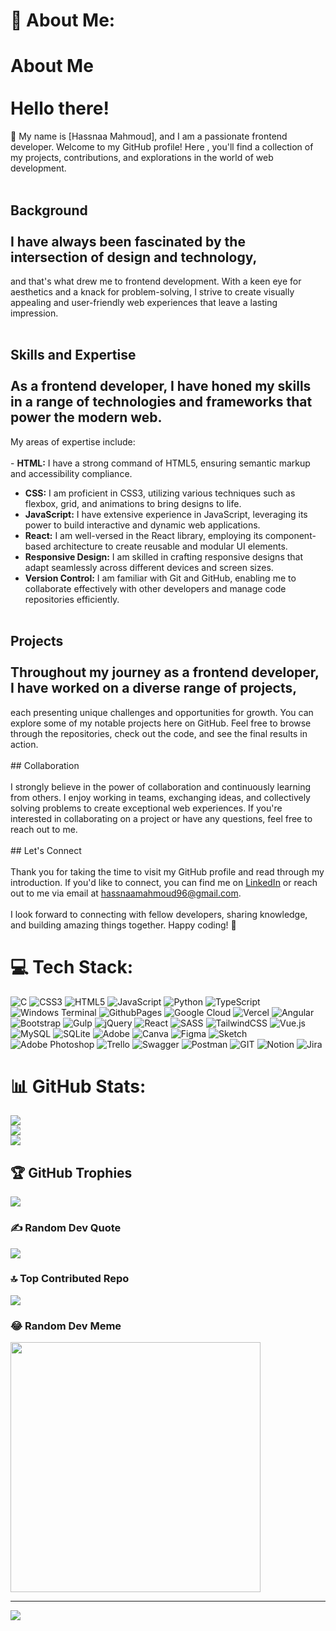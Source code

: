 
# 💫 About Me:
# About Me<br><br>Hello there!
👋 My name is [Hassnaa Mahmoud], 
and I am a passionate frontend developer. 
Welcome to my GitHub profile! Here
, you'll find a collection of my projects, 
contributions, and explorations in the world of web development.<br><br>
## Background<br><br>I have always been fascinated by the intersection of design and technology,
and that's what drew me to frontend development. With a keen eye for aesthetics and a knack for problem-solving, 
I strive to create visually appealing and user-friendly web experiences that leave a lasting impression.<br><br>
## Skills and Expertise<br><br>As a frontend developer, I have honed my skills in a range of technologies and frameworks that power the modern web.
My areas of expertise include:<br><br>- **HTML:** I have a strong command of HTML5, ensuring semantic markup and accessibility compliance.<br>
- **CSS:** I am proficient in CSS3, utilizing various techniques such as flexbox, grid, and animations to bring designs to life.<br>
- **JavaScript:** I have extensive experience in JavaScript, leveraging its power to build interactive and dynamic web applications.<br>
- **React:** I am well-versed in the React library, employing its component-based architecture to create reusable and modular UI elements.<br>
- **Responsive Design:** I am skilled in crafting responsive designs that adapt seamlessly across different devices and screen sizes.<br>
- **Version Control:** I am familiar with Git and GitHub, enabling me to collaborate effectively with other developers and manage code repositories efficiently.<br><br>
## Projects<br><br>Throughout my journey as a frontend developer, I have worked on a diverse range of projects,
each presenting unique challenges and opportunities for growth. You can explore some of my notable projects here on GitHub. 
Feel free to browse through the repositories, check out the code, and see the final results in action.<br><br>## Collaboration<br><br>
I strongly believe in the power of collaboration and continuously learning from others. I enjoy working in teams, exchanging ideas,
and collectively solving problems to create exceptional web experiences. If you're interested in collaborating on a project or have any questions, 
feel free to reach out to me.<br><br>## Let's Connect<br><br>Thank you for taking the time to visit my GitHub profile and read through my introduction.
If you'd like to connect, you can find me on [LinkedIn](https://www.linkedin.com/in/hassnaa-mahmoud-b88a7a225/) or reach out to me via
email at [hassnaamahmoud96@gmail.com](hassnaamahmoud96@gmail.com).<br><br>I look forward to connecting with fellow developers, sharing knowledge,
and building amazing things together. Happy coding! 🚀

# 💻 Tech Stack:
![C](https://img.shields.io/badge/c-%2300599C.svg?style=for-the-badge&logo=c&logoColor=white) ![CSS3](https://img.shields.io/badge/css3-%231572B6.svg?style=for-the-badge&logo=css3&logoColor=white) ![HTML5](https://img.shields.io/badge/html5-%23E34F26.svg?style=for-the-badge&logo=html5&logoColor=white) ![JavaScript](https://img.shields.io/badge/javascript-%23323330.svg?style=for-the-badge&logo=javascript&logoColor=%23F7DF1E) ![Python](https://img.shields.io/badge/python-3670A0?style=for-the-badge&logo=python&logoColor=ffdd54) ![TypeScript](https://img.shields.io/badge/typescript-%23007ACC.svg?style=for-the-badge&logo=typescript&logoColor=white) ![Windows Terminal](https://img.shields.io/badge/Windows%20Terminal-%234D4D4D.svg?style=for-the-badge&logo=windows-terminal&logoColor=white) ![GithubPages](https://img.shields.io/badge/github%20pages-121013?style=for-the-badge&logo=github&logoColor=white) ![Google Cloud](https://img.shields.io/badge/GoogleCloud-%234285F4.svg?style=for-the-badge&logo=google-cloud&logoColor=white) ![Vercel](https://img.shields.io/badge/vercel-%23000000.svg?style=for-the-badge&logo=vercel&logoColor=white) ![Angular](https://img.shields.io/badge/angular-%23DD0031.svg?style=for-the-badge&logo=angular&logoColor=white) ![Bootstrap](https://img.shields.io/badge/bootstrap-%238511FA.svg?style=for-the-badge&logo=bootstrap&logoColor=white) ![Gulp](https://img.shields.io/badge/GULP-%23CF4647.svg?style=for-the-badge&logo=gulp&logoColor=white) ![jQuery](https://img.shields.io/badge/jquery-%230769AD.svg?style=for-the-badge&logo=jquery&logoColor=white) ![React](https://img.shields.io/badge/react-%2320232a.svg?style=for-the-badge&logo=react&logoColor=%2361DAFB) ![SASS](https://img.shields.io/badge/SASS-hotpink.svg?style=for-the-badge&logo=SASS&logoColor=white) ![TailwindCSS](https://img.shields.io/badge/tailwindcss-%2338B2AC.svg?style=for-the-badge&logo=tailwind-css&logoColor=white) ![Vue.js](https://img.shields.io/badge/vue.js-%2335495e.svg?style=for-the-badge&logo=vuedotjs&logoColor=%234FC08D) ![MySQL](https://img.shields.io/badge/mysql-%2300000f.svg?style=for-the-badge&logo=mysql&logoColor=white) ![SQLite](https://img.shields.io/badge/sqlite-%2307405e.svg?style=for-the-badge&logo=sqlite&logoColor=white) ![Adobe](https://img.shields.io/badge/adobe-%23FF0000.svg?style=for-the-badge&logo=adobe&logoColor=white) ![Canva](https://img.shields.io/badge/Canva-%2300C4CC.svg?style=for-the-badge&logo=Canva&logoColor=white) ![Figma](https://img.shields.io/badge/figma-%23F24E1E.svg?style=for-the-badge&logo=figma&logoColor=white) ![Sketch](https://img.shields.io/badge/Sketch-FFB387?style=for-the-badge&logo=sketch&logoColor=black) ![Adobe Photoshop](https://img.shields.io/badge/adobe%20photoshop-%2331A8FF.svg?style=for-the-badge&logo=adobe%20photoshop&logoColor=white) ![Trello](https://img.shields.io/badge/Trello-%23026AA7.svg?style=for-the-badge&logo=Trello&logoColor=white) ![Swagger](https://img.shields.io/badge/-Swagger-%23Clojure?style=for-the-badge&logo=swagger&logoColor=white) ![Postman](https://img.shields.io/badge/Postman-FF6C37?style=for-the-badge&logo=postman&logoColor=white) ![GIT](https://img.shields.io/badge/Git-fc6d26?style=for-the-badge&logo=git&logoColor=white) ![Notion](https://img.shields.io/badge/Notion-%23000000.svg?style=for-the-badge&logo=notion&logoColor=white) ![Jira](https://img.shields.io/badge/jira-%230A0FFF.svg?style=for-the-badge&logo=jira&logoColor=white)
# 📊 GitHub Stats:
![](https://github-readme-stats.vercel.app/api?username=HASSNAAM&theme=dark&hide_border=false&include_all_commits=true&count_private=true)<br/>
![](https://github-readme-streak-stats.herokuapp.com/?user=HASSNAAM&theme=dark&hide_border=false)<br/>
![](https://github-readme-stats.vercel.app/api/top-langs/?username=HASSNAAM&theme=dark&hide_border=false&include_all_commits=true&count_private=true&layout=compact)

## 🏆 GitHub Trophies
![](https://github-profile-trophy.vercel.app/?username=HASSNAAM&theme=radical&no-frame=false&no-bg=false&margin-w=4)

### ✍️ Random Dev Quote
![](https://quotes-github-readme.vercel.app/api?type=horizontal&theme=radical)

### 🔝 Top Contributed Repo
![](https://github-contributor-stats.vercel.app/api?username=HASSNAAM&limit=5&theme=dark&combine_all_yearly_contributions=true)

### 😂 Random Dev Meme
<img src='https://randommeme-five.vercel.app/' style="height: 400px;"/>

---
[![](https://visitcount.itsvg.in/api?id=HASSNAAM&icon=9&color=12)](https://visitcount.itsvg.in)

<!-- Proudly created with GPRM ( https://gprm.itsvg.in ) -->
